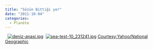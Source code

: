 ```yaml
---
title: "Sözün Bittiği yer"
date: "2011-10-04"
categories: 
  - Planéte
---
```


  [](/uploads/2011/10/civciv.jpg "civciv.jpg")[![deniz-anasi.jpg](/uploads/2011/10/deniz-anasi.jpg)](/uploads/2011/10/deniz-anasi.jpg "deniz-anasi.jpg")  [](/uploads/2011/10/civciv.jpg "civciv.jpg")[![sea-test-10_231241.jpg](/uploads/2011/10/sea-test-10_231241.jpg)](/uploads/2011/10/sea-test-10_231241.jpg "sea-test-10_231241.jpg") [Courtesy:Yahoo/National Geographic](/uploads/2011/10/civciv.jpg "civciv.jpg")
